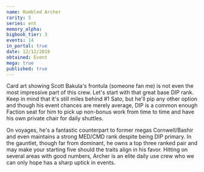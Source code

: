 ```yaml
---
name: Humbled Archer
rarity: 5
series: ent
memory_alpha:
bigbook_tier: 3
events: 14
in_portal: true
date: 12/12/2018
obtained: Event
mega: true
published: true
---
```


Card art showing Scott Bakula's frontula (someone fan me) is not even the most impressive part of this crew. Let's start with that great base DIP rank. Keep in mind that it's still miles behind #1 Sato, but he'll pip any other option and though his event chances are merely average, DIP is a common enough Faction seat for him to pick up non-bonus work from time to time and have his own private chair for daily shuttles. 

On voyages, he's a fantastic counterpart to former megas Cornwell/Bashir and even maintains a strong MED/CMD rank despite being DIP primary. In the gauntlet, though far from dominant, he owns a top three ranked pair and may make your starting five should the traits align in his favor. Hitting on several areas with good numbers, Archer is an elite daily use crew who we can only hope has a sharp uptick in events.
